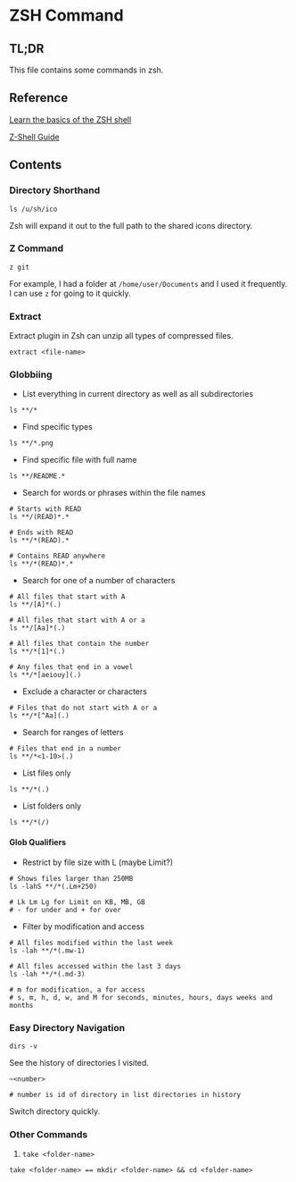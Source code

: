 # ZSH Command

## TL;DR

This file contains some commands in zsh.

## Reference
[Learn the basics of the ZSH shell](https://linuxconfig.org/learn-the-basics-of-the-zsh-shell)

[Z-Shell Guide](http://zsh.sourceforge.net/Guide/zshguide.html)

## Contents

### Directory Shorthand

```
ls /u/sh/ico
```

Zsh will expand it out to the full path to the shared icons directory.

### Z Command

```
z git
```

For example, I had a folder at `/home/user/Documents` and I used it frequently. I can use `z` for going to it quickly.

### Extract

Extract plugin in Zsh can unzip all types of compressed files.

```
extract <file-name>
```

### Globbiing

* List everything in current directory as well as all subdirectories

```
ls **/*
```

* Find specific types

```
ls **/*.png
```

* Find specific file with full name

```
ls **/README.*
```

* Search for words or phrases within the file names

```
# Starts with READ
ls **/(READ)*.*

# Ends with READ
ls **/*(READ).*

# Contains READ anywhere
ls **/*(READ)*.*
```

* Search for one of a number of characters

```
# All files that start with A
ls **/[A]*(.)

# All files that start with A or a
ls **/[Aa]*(.)

# All files that contain the number
ls **/*[1]*(.)

# Any files that end in a vowel
ls **/*[aeiouy](.)
```

* Exclude a character or characters

```
# Files that do not start with A or a
ls **/*[^Aa](.)
```

* Search for ranges of letters

```
# Files that end in a number
ls **/*<1-10>(.)
```

* List files only

```
ls **/*(.)
```

* List folders only
```
ls **/*(/)
```

#### Glob Qualifiers

* Restrict by file size with L (maybe Limit?)

```
# Shows files larger than 250MB
ls -lahS **/*(.Lm+250)

# Lk Lm Lg for Limit on KB, MB, GB
# - for under and + for over
```

* Filter by modification and access
```
# All files modified within the last week
ls -lah **/*(.mw-1)

# All files accessed within the last 3 days
ls -lah **/*(.md-3)

# m for modification, a for access
# s, m, h, d, w, and M for seconds, minutes, hours, days weeks and months
```

### Easy Directory Navigation

```
dirs -v
```

See the history of directories I visited.

```
~<number>

# number is id of directory in list directories in history
```

Switch directory quickly.

### Other Commands 

1. `take <folder-name>`

`take <folder-name> == mkdir <folder-name> && cd <folder-name>`


